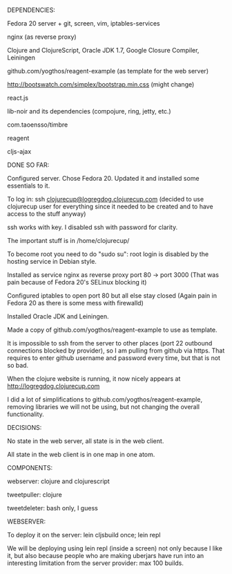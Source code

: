 DEPENDENCIES:

Fedora 20 server + git, screen, vim, iptables-services

nginx (as reverse proxy)

Clojure and ClojureScript, Oracle JDK 1.7, Google Closure Compiler, Leiningen

github.com/yogthos/reagent-example (as template for the web server)

http://bootswatch.com/simplex/bootstrap.min.css (might change)

react.js

lib-noir and its dependencies (compojure, ring, jetty, etc.)

com.taoensso/timbre

reagent

cljs-ajax


DONE SO FAR:

Configured server. Chose Fedora 20. Updated it and installed some essentials to it.

To log in: ssh clojurecup@logregdog.clojurecup.com (decided to use clojurecup user for everything since it needed to be created and to have access to the stuff anyway)

ssh works with key. I disabled ssh with password for clarity.

The important stuff is in /home/clojurecup/

To become root you need to do "sudo su": root login is disabled by the hosting service in Debian style.

Installed as service nginx as reverse proxy port 80 -> port 3000 (That was pain because of Fedora 20's SELinux blocking it)

Configured iptables to open port 80 but all else stay closed (Again pain in Fedora 20 as there is some mess with firewalld)

Installed Oracle JDK and Leiningen.

Made a copy of github.com/yogthos/reagent-example to use as template.

It is impossible to ssh from the server to other places (port 22 outbound connections blocked by provider), so I am pulling from github via https. That requires to enter github username and password every time, but that is not so bad.

When the clojure website is running, it now nicely appears at http://logregdog.clojurecup.com

I did a lot of simplifications to github.com/yogthos/reagent-example, removing libraries we will not be using, but not changing the overall functionality.

DECISIONS:

No state in the web server, all state is in the web client.

All state in the web client is in one map in one atom.

COMPONENTS:

webserver: clojure and clojurescript

tweetpuller: clojure

tweetdeleter: bash only, I guess

WEBSERVER:

To deploy it on the server: lein cljsbuild once; lein repl

We will be deploying using lein repl (inside a screen) not only because I like it, but also because people who are making uberjars have run into an interesting limitation from the server provider: max 100 builds.
